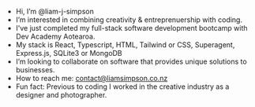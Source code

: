 - Hi, I’m @liam-j-simpson
- I’m interested in combining creativity & entreprenuership with coding.
- I've just completed my full-stack software development bootcamp with Dev Academy Aotearoa.
- My stack is React, Typescript, HTML, Tailwind or CSS, Superagent, Express.js, SQLite3 or MongoDB
- I’m looking to collaborate on software that provides unique solutions to businesses.
- How to reach me: contact@liamsimpson.co.nz
- Fun fact: Previous to coding I worked in the creative industry as a designer and photographer.

<!---
liam-j-simpson/liam-j-simpson is a ✨ special ✨ repository because its `README.md` (this file) appears on your GitHub profile.
You can click the Preview link to take a look at your changes.
--->
